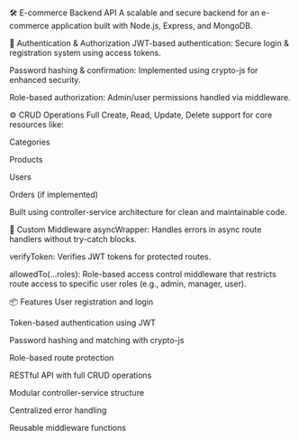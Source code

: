 🛠️ E-commerce Backend API
A scalable and secure backend for an e-commerce application built with Node.js, Express, and MongoDB.

🔐 Authentication & Authorization
JWT-based authentication: Secure login & registration system using access tokens.

Password hashing & confirmation: Implemented using crypto-js for enhanced security.

Role-based authorization: Admin/user permissions handled via middleware.

⚙️ CRUD Operations
Full Create, Read, Update, Delete support for core resources like:

Categories

Products

Users

Orders (if implemented)

Built using controller-service architecture for clean and maintainable code.

🧩 Custom Middleware
asyncWrapper: Handles errors in async route handlers without try-catch blocks.

verifyToken: Verifies JWT tokens for protected routes.

allowedTo(...roles): Role-based access control middleware that restricts route access to specific user roles (e.g., admin, manager, user).

📦 Features
User registration and login

Token-based authentication using JWT

Password hashing and matching with crypto-js

Role-based route protection

RESTful API with full CRUD operations

Modular controller-service structure

Centralized error handling

Reusable middleware functions

